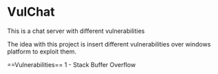 # VulChat
This is a chat server with different vulnerabilities

The idea with this project is insert different vulnerabilities over windows platform to exploit them.

==Vulnerabilities==
1 - Stack Buffer Overflow
